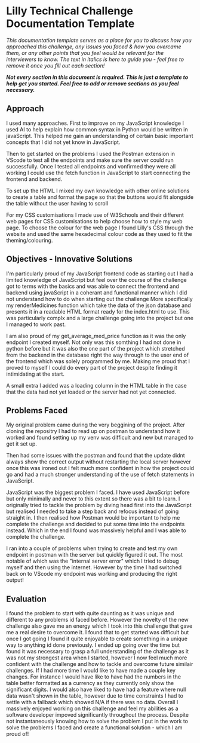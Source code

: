 # Lilly Technical Challenge Documentation Template

*This documentation template serves as a place for you to discuss how you approached this challenge, any issues you faced & how you overcame them, or any other points that you feel would be relevant for the interviewers to know. The text in italics is here to guide you - feel free to remove it once you fill out each section!*

***Not every section in this document is required. This is just a template to help get you started. Feel free to add or remove sections as you feel necessary.***

## Approach
I used many approaches. First to improve on my JavaScript knowledge I used AI to help explain how common syntax in Python would be written in javaScript. This helped me gain an understanding of certain basic important concepts that I did not yet know in JavaScript.

Then to get started on the problems I used the Postman extension in VScode to test all the endpoints and make sure the server could run successfully. Once I tested all endpoints and vonfirmed they were all working I could use the fetch function in JavaScript to start connecting the frontend and backend.

To set up the HTML I mixed my own knowledge with other online solutions to create a table and format the page so that the buttons would fit alongside the table without the user having to scroll

For my CSS customisations I made use of W3Schools and their different web pages for CSS customisations to help choose how to style my web page. To choose the colour for the web page I found Lilly's CSS through the website and used the same hexadecimal colour code as they used to fit the theming/colouring.

## Objectives - Innovative Solutions
I'm particularly proud of my JavaScript frontend code as starting out I had a limited knowledge of JavaScript but feel over the course of the challenge got to terms with the basics and was able to connect the frontend and backend using javaScript in a coherant and functional manner which I did not understand how to do when starting out the challenge
More specifically my renderMedicines function which take the data of the json database and presents it in a readable HTML format ready for the index.html to use. This was particularly complx and a large challenge going into the project but one I managed to work past.

I am also proud of my get_average_med_price function as it was the only endpoint I created myself. Not only was this somthing I had not done in python before but it was also the one part of the project which stretched from the backend in the database right the way through to the user end of the frontend which was solely programmed by me. Making me proud that I proved to myself I could do every part of the project despite finding it intimidating at the start.

A small extra I added was a loading column in the HTML table in the case that the data had not yet loaded or the server had not yet connected.

## Problems Faced
My original problem came during the very beggining of the project. After cloning the repositry I had to read up on postman to understand how it worked and found setting up my venv was difficult and new but managed to get it set up.

Then had some issues with the postman and found that the update didnt always show the correct output without restarting the local server however once this was ironed out I felt much more confident in how the project could go and had a much stronger understanding of the use of fetch statements in JavaScript.

JavaScript was the biggest problem I faced. I have used JavaScript before but only minimally and never to this extent so there was a bit to learn. I originally tried to tackle the problem by diving head first into the JavaScript but realised I needed to take a step back and refocus instead of going straight in. I then realised how Postman would be important to help me complete the challenge and decided to put some time into the endpoints instead. Which in the end I found was massively helpful and I was able to complete the challenge.

I ran into a couple of problems when trying to create and test my own endpoint in postman with the server but quickly figured it out. The most notable of which was the "internal server error" which I tried to debug myself and then using the internet. However by the time I had switched back on to VScode my endpoint was working and producing the right output!

## Evaluation
I found the problem to start with quite daunting as it was unique and different to any problems id faced before. However the novelty of the new challenge also gave me an energy which I took into this challenge that gave me a real desire to overcome it. I found that to get started was difficult but once I got going I found it quite enjoyable to create something in a unique way to anything id done previously. 
I ended up going over the time but found it was necessary to grasp a full understanding of the challenge as it was not my strongest area when I started, however I now feel much more confident with the challenge and how to tackle and overcome future similair challenges.
If I had more time I would like to have made a couple key changes. For instance I would have like to have had the numbers in the table better formatted as a currency as they currently only show the significant digits. I would also have liked to have had a feature where null data wasn't shown in the table, however due to time constraints I had to settle with a fallback which showed N/A if there was no data.
Overall I massively enjoyed working on this challenge and feel my abilities as a software developer impoved significantly throughout the process. Despite not instantaneously knowing how to solve the problem I put in the work to solve the problems I faced and create a functional solution - which I am proud of!
